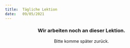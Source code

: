 ```yaml
---
title:  Tägliche Lektion
date:   09/05/2021
---
```


### <center>Wir arbeiten noch an dieser Lektion.</center>
<center>Bitte komme später zurück.</center>
